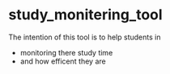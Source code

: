 # study_monitering_tool

The intention of this tool is to help students in 
  * monitoring there study time 
  * and how efficent they are 
